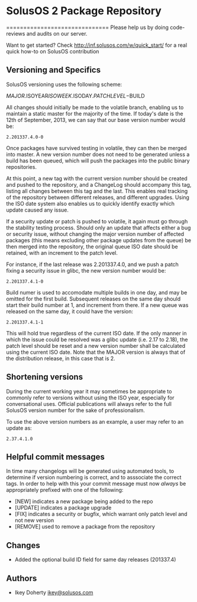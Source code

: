 # SolusOS 2 Package Repository
==============================
Please help us by doing code-reviews and audits on our server.

Want to get started? Check http://inf.solusos.com/w/quick_start/ for
a real quick how-to on SolusOS contribution


Versioning and Specifics
------------------------
SolusOS versioning uses the following scheme:

 $MAJOR.$ISOYEAR$ISOWEEK.$ISODAY.$PATCHLEVEL-$BUILD

All changes should initially be made to the volatile branch, enabling us to
maintain a static master for the majority of the time. If today's date is
the 12th of September, 2013, we can say that our base version number would be:

    2.201337.4.0-0

Once packages have survived testing in volatile, they can then be merged into
master. A new version number does not need to be generated unless a build has
been queued, which will push the packages into the public binary repositories.

At this point, a new tag with the current version number should be created and
pushed to the repository, and a ChangeLog should accompany this tag, listing all
changes between this tag and the last. This enables real tracking of the repository
between different releases, and different upgrades. Using the ISO date system also
enables us to quickly identify exactly which update caused any issue.

If a security update or patch is pushed to volatile, it again must go through the
stability testing process. Should only an update that affects either a bug or security
issue, without changing the major version number of affected packages (this means excluding
other package updates from the queue) be then merged into the repository, the original
queue ISO date should be retained, with an increment to the patch level.

For instance, if the last release was 2.201337.4.0, and we push a patch fixing a security
issue in glibc, the new version number would be:

    2.201337.4.1-0

Build numer is used to accomodate multiple builds in one day, and may be omitted for the
first build. Subsequent releases on the same day should start their build number at 1,
and increment from there. If a new queue was released on the same day, it could have the
version:

    2.201337.4.1-1

This will hold true regardless of the current ISO date. If the only manner in which the issue
could be resolved was a glibc update (i.e. 2.17 to 2.18), the patch level should be reset and
a new version number shall be calculated using the current ISO date. Note that the MAJOR
version is always that of the distribution release, in this case that is 2.

Shortening versions
-------------------
During the current working year it may sometimes be appropriate to commonly refer to versions
without using the ISO year, especially for conversational uses. Official publications will always
refer to the full SolusOS version number for the sake of professionalism.

To use the above version numbers as an example, a user may refer to an update as:

    2.37.4.1.0

Helpful commit messages
-----------------------
In time many changelogs will be generated using automated tools, to determine if version numbering
is correct, and to asssociate the correct tags. In order to help with this your commit message
must now *always* be appropriately prefixed with one of the following:

 * [NEW] indicates a new package being added to the repo
 * [UPDATE] indicates a package upgrade
 * [FIX] indicates a security or bugfix, which warrant only patch level and not new version
 * [REMOVE] used to remove a package from the repository


Changes
-------
 * Added the optional build ID field for same day releases (201337.4)
 
Authors
-------

 * Ikey Doherty <ikey@solusos.com>
